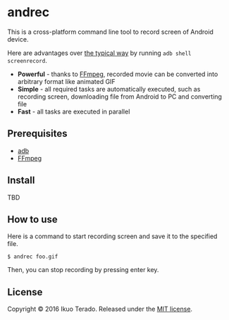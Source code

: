 # andrec

This is a cross-platform command line tool to record screen of Android device.

Here are advantages over
[the typical way](https://developer.android.com/studio/command-line/shell.html#screenrecord)
 by running ```adb shell screenrecord```.

* **Powerful** - thanks to [FFmpeg](https://ffmpeg.org/), recorded movie can be converted into arbitrary format like animated GIF
* **Simple** - all required tasks are automatically executed, such as recording screen, downloading file from Android to PC and converting file
* **Fast** - all tasks are executed in parallel

## Prerequisites

* [adb](https://developer.android.com/studio/command-line/adb.html)
* [FFmpeg](https://ffmpeg.org/)


## Install

TBD


## How to use

Here is a command to start recording screen and save it to the specified file.

```
$ andrec foo.gif
```

Then, you can stop recording by pressing enter key.


## License

Copyright &copy; 2016 Ikuo Terado. Released under the [MIT license](http://www.opensource.org/licenses/mit-license.php).
